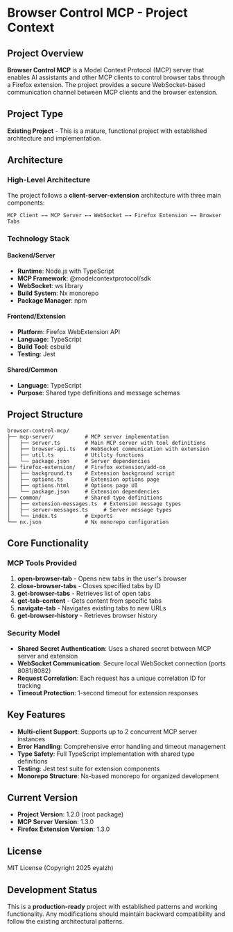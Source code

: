 # Browser Control MCP - Project Context

## Project Overview

**Browser Control MCP** is a Model Context Protocol (MCP) server that enables AI assistants and other MCP clients to control browser tabs through a Firefox extension. The project provides a secure WebSocket-based communication channel between MCP clients and the browser extension.

## Project Type
**Existing Project** - This is a mature, functional project with established architecture and implementation.

## Architecture

### High-Level Architecture
The project follows a **client-server-extension** architecture with three main components:

```
MCP Client ←→ MCP Server ←→ WebSocket ←→ Firefox Extension ←→ Browser Tabs
```

### Technology Stack

#### Backend/Server
- **Runtime**: Node.js with TypeScript
- **MCP Framework**: @modelcontextprotocol/sdk
- **WebSocket**: ws library
- **Build System**: Nx monorepo
- **Package Manager**: npm

#### Frontend/Extension
- **Platform**: Firefox WebExtension API
- **Language**: TypeScript
- **Build Tool**: esbuild
- **Testing**: Jest

#### Shared/Common
- **Language**: TypeScript
- **Purpose**: Shared type definitions and message schemas

## Project Structure

```
browser-control-mcp/
├── mcp-server/          # MCP server implementation
│   ├── server.ts        # Main MCP server with tool definitions
│   ├── browser-api.ts   # WebSocket communication with extension
│   ├── util.ts          # Utility functions
│   └── package.json     # Server dependencies
├── firefox-extension/   # Firefox extension/add-on
│   ├── background.ts    # Extension background script
│   ├── options.ts       # Extension options page
│   ├── options.html     # Options page UI
│   └── package.json     # Extension dependencies
├── common/              # Shared type definitions
│   ├── extension-messages.ts  # Extension message types
│   ├── server-messages.ts     # Server message types
│   └── index.ts         # Exports
└── nx.json              # Nx monorepo configuration
```

## Core Functionality

### MCP Tools Provided
1. **open-browser-tab** - Opens new tabs in the user's browser
2. **close-browser-tabs** - Closes specified tabs by ID
3. **get-browser-tabs** - Retrieves list of open tabs
4. **get-tab-content** - Gets content from specific tabs
5. **navigate-tab** - Navigates existing tabs to new URLs
6. **get-browser-history** - Retrieves browser history

### Security Model
- **Shared Secret Authentication**: Uses a shared secret between MCP server and extension
- **WebSocket Communication**: Secure local WebSocket connection (ports 8081/8082)
- **Request Correlation**: Each request has a unique correlation ID for tracking
- **Timeout Protection**: 1-second timeout for extension responses

## Key Features
- **Multi-client Support**: Supports up to 2 concurrent MCP server instances
- **Error Handling**: Comprehensive error handling and timeout management
- **Type Safety**: Full TypeScript implementation with shared type definitions
- **Testing**: Jest test suite for extension components
- **Monorepo Structure**: Nx-based monorepo for organized development

## Current Version
- **Project Version**: 1.2.0 (root package)
- **MCP Server Version**: 1.3.0
- **Firefox Extension Version**: 1.3.0

## License
MIT License (Copyright 2025 eyalzh)

## Development Status
This is a **production-ready** project with established patterns and working functionality. Any modifications should maintain backward compatibility and follow the existing architectural patterns.